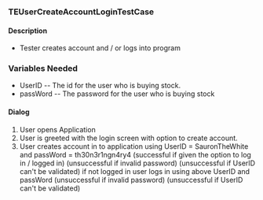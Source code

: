 ### TEUserCreateAccountLoginTestCase

#### Description
* Tester creates account and / or logs into program

### Variables Needed
* UserID -- The id for the user who is buying stock.
* passWord -- The password for the user who is buying stock

#### Dialog
1. User opens Application
2. User is greeted with the login screen with option to create account.
3. User creates account in to application using UserID = SauronTheWhite and passWord = th30n3r1ngn4ry4
	(successful if given the option to log in / logged in)
	(unsuccessful if invalid password)
	(unsuccessful if UserID can't be validated)
     if not logged in user logs in using above UserID and passWord
		(unsuccessful if invalid password)
		(unsuccessful if UserID can't be validated)